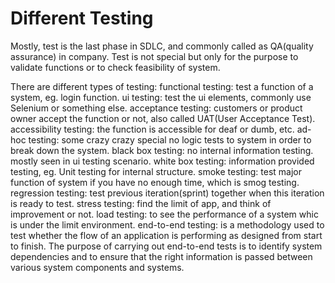 # Different Testing

Mostly, test is the last phase in SDLC, and commonly called as QA(quality assurance) in company.
Test is not special but only for the purpose to validate functions or to check feasibility of system.

There are different types of testing:
functional testing: test a function of a system, eg. login function.
ui testing: test the ui elements, commonly use Selenium or something else.
acceptance testing: customers or product owner accept the function or not, also called UAT(User Acceptance Test).
accessibility testing: the function is accessible for deaf or dumb, etc.
ad-hoc testing: some crazy crazy special no logic tests to system in order to break down the system.
black box testing: no internal information testing. mostly seen in ui testing scenario.
white box testing: information provided testing, eg. Unit testing for internal structure.
smoke testing: test major function of system if you have no enough time, which is smog testing.
regression testing: test previous iteration(sprint) together when this iteration is ready to test.
stress testing: find the limit of app, and think of improvement or not.
load testing: to see the performance of a system whic is under the limit environment.
end-to-end testing: is a methodology used to test whether the flow of an application is performing as designed from start to finish.
The purpose of carrying out end-to-end tests is to identify system dependencies and to ensure that the right information is passed between various system components and systems.